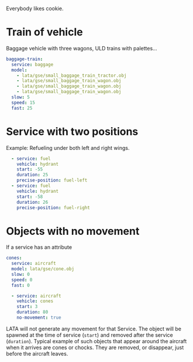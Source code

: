 Everybody likes cookie.

# Train of vehicle

Baggage vehicle with three wagons, ULD trains with palettes…

```yaml
baggage-train:
  service: baggage
  model:
    - lata/gse/small_baggage_train_tractor.obj
    - lata/gse/small_baggage_train_wagon.obj
    - lata/gse/small_baggage_train_wagon.obj
    - lata/gse/small_baggage_train_wagon.obj
  slow: 5
  speed: 15
  fast: 25
```

# Service with two positions

Example: Refueling under both left and right wings.

```yaml
  - service: fuel
    vehicle: hydrant
    start: -55
    duration: 25
    precise-position: fuel-left
  - service: fuel
    vehicle: hydrant
    start: -58
    duration: 26
    precise-position: fuel-right   
```

# Objects with no movement

If a service has an attribute

```yaml
cones:
  service: aircraft
  model: lata/gse/cone.obj
  slow: 0
  speed: 0
  fast: 0
```


```yaml
  - service: aircraft
    vehicle: cones
    start: 3
    duration: 80
    no-movement: true
```

LATA will not generate any movement for that Service. The object will be spawned at the time of service (`start`) and removed after the service (`duration`).
Typical example of such objects that appear around the aircraft when it arrives are cones or chocks. They are removed, or disappear, just before the aircraft leaves.
